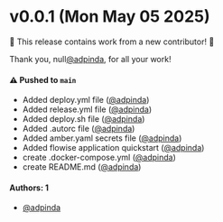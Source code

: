 # v0.0.1 (Mon May 05 2025)

:tada: This release contains work from a new contributor! :tada:

Thank you, null[@adpinda](https://github.com/adpinda), for all your work!

#### ⚠️ Pushed to `main`

- Added deploy.yml file ([@adpinda](https://github.com/adpinda))
- Added release.yml file ([@adpinda](https://github.com/adpinda))
- Added deploy.sh file ([@adpinda](https://github.com/adpinda))
- Added .autorc file ([@adpinda](https://github.com/adpinda))
- Added amber.yaml secrets file ([@adpinda](https://github.com/adpinda))
- Added flowise application quickstart ([@adpinda](https://github.com/adpinda))
- create .docker-compose.yml ([@adpinda](https://github.com/adpinda))
- create README.md ([@adpinda](https://github.com/adpinda))

#### Authors: 1

- [@adpinda](https://github.com/adpinda)
